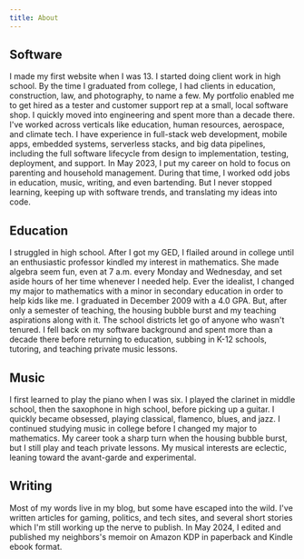 ```yaml
---
title: About
---
```


## Software

I made my first website when I was 13. I started doing client work in high school. By the time I graduated from college, I had clients in education, construction, law, and photography, to name a few. My portfolio enabled me to get hired as a tester and customer support rep at a small, local software shop. I quickly moved into engineering and spent more than a decade there. I've worked across verticals like education, human resources, aerospace, and climate tech. I have experience in full-stack web development, mobile apps, embedded systems, serverless stacks, and big data pipelines, including the full software lifecycle from design to implementation, testing, deployment, and support. In May 2023, I put my career on hold to focus on parenting and household management. During that time, I worked odd jobs in education, music, writing, and even bartending. But I never stopped learning, keeping up with software trends, and translating my ideas into code.

## Education

I struggled in high school. After I got my GED, I flailed around in college until an enthusiastic professor kindled my interest in mathematics. She made algebra seem fun, even at 7 a.m. every Monday and Wednesday, and set aside hours of her time whenever I needed help. Ever the idealist, I changed my major to mathematics with a minor in secondary education in order to help kids like me. I graduated in December 2009 with a 4.0 GPA. But, after only a semester of teaching, the housing bubble burst and my teaching aspirations along with it. The school districts let go of anyone who wasn't tenured. I fell back on my software background and spent more than a decade there before returning to education, subbing in K-12 schools, tutoring, and teaching private music lessons.

## Music

I first learned to play the piano when I was six. I played the clarinet in middle school, then the saxophone in high school, before picking up a guitar. I quickly became obsessed, playing classical, flamenco, blues, and jazz. I continued studying music in college before I changed my major to mathematics. My career took a sharp turn when the housing bubble burst, but I still play and teach private lessons. My musical interests are eclectic, leaning toward the avant-garde and experimental.

## Writing

Most of my words live in my blog, but some have escaped into the wild. I've written articles for gaming, politics, and tech sites, and several short stories which I'm still working up the nerve to publish. In May 2024, I edited and published my neighbors's memoir on Amazon KDP in paperback and Kindle ebook format.

